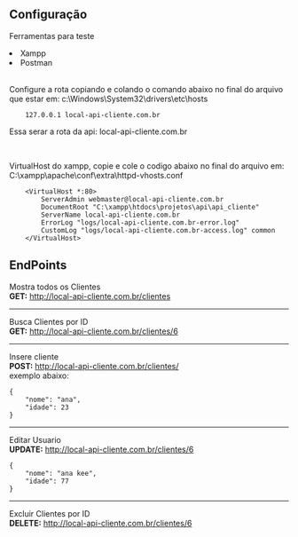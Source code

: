 ## Configuração

<p>Ferramentas para teste</p>
<li>Xampp</li>
<li>Postman</li>

<br>

<p>Configure a rota copiando e colando o comando abaixo no final do arquivo que estar em: c:\Windows\System32\drivers\etc\hosts </p>


```
    127.0.0.1 local-api-cliente.com.br
```
<p>Essa serar a rota da api: local-api-cliente.com.br</p>

<br>

<p>VirtualHost do xampp, copie e cole o codigo abaixo no final do arquivo em: C:\xampp\apache\conf\extra\httpd-vhosts.conf </p>

```
    <VirtualHost *:80>
        ServerAdmin webmaster@local-api-cliente.com.br
        DocumentRoot "C:\xampp\htdocs\projetos\api\api_cliente"
        ServerName local-api-cliente.com.br
        ErrorLog "logs/local-api-cliente.com.br-error.log"
        CustomLog "logs/local-api-cliente.com.br-access.log" common
    </VirtualHost>
```

## EndPoints

Mostra todos os Clientes</br>
<b>GET:</b> http://local-api-cliente.com.br/clientes


<hr>

Busca Clientes por ID</br>
<b>GET:</b> http://local-api-cliente.com.br/clientes/6


<hr>

Insere cliente</br>
<b>POST:</b> http://local-api-cliente.com.br/clientes/</br>
exemplo abaixo:
```
{
    "nome": "ana",
    "idade": 23
}
```

<hr>

Editar Usuario</br>
<b>UPDATE:</b> http://local-api-cliente.com.br/clientes/6
```
{
    "nome": "ana kee",
    "idade": 77
}
```

<hr>

Excluir Clientes por ID</br>
<b>DELETE:</b> http://local-api-cliente.com.br/clientes/6

